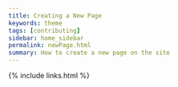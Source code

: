 ```yaml
---
title: Creating a New Page
keywords: theme
tags: [contributing]
sidebar: home_sidebar
permalink: newPage.html
summary: How to create a new page on the site
---
```


 

{% include links.html %}